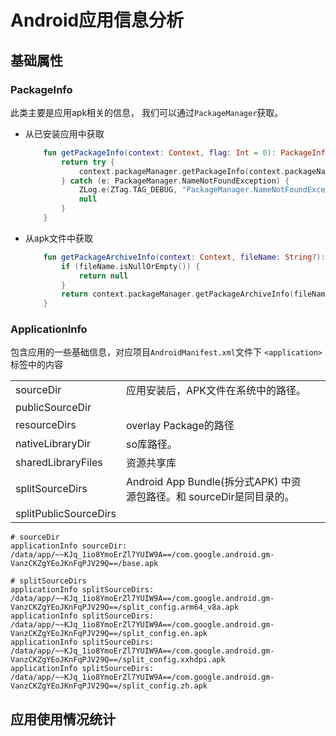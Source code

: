 # Android应用信息分析

## 基础属性

### PackageInfo

此类主要是应用apk相关的信息， 我们可以通过``PackageManager``获取。

- 从已安装应用中获取

  ```kotlin
      fun getPackageInfo(context: Context, flag: Int = 0): PackageInfo? {
          return try {
              context.packageManager.getPackageInfo(context.packageName, flag)
          } catch (e: PackageManager.NameNotFoundException) {
              ZLog.e(ZTag.TAG_DEBUG, "PackageManager.NameNotFoundException : ${context.packageName}")
              null
          }
      }
  ```

- 从apk文件中获取

  ```kotlin
      fun getPackageArchiveInfo(context: Context, fileName: String?): PackageInfo? {
          if (fileName.isNullOrEmpty()) {
              return null
          }
          return context.packageManager.getPackageArchiveInfo(fileName, 0)
      }
  ```


### ApplicationInfo

包含应用的一些基础信息，对应项目``AndroidManifest.xml``文件下 ``<application>``标签中的内容

|                       |                                                              |      |
| --------------------- | ------------------------------------------------------------ | ---- |
| sourceDir             | 应用安装后，APK文件在系统中的路径。                          |      |
| publicSourceDir       |                                                              |      |
| resourceDirs          | overlay Package的路径                                        |      |
| nativeLibraryDir      | so库路径。                                                   |      |
| sharedLibraryFiles    | 资源共享库                                                   |      |
| splitSourceDirs       | Android App Bundle(拆分式APK) 中资源包路径。和 sourceDir是同目录的。 |      |
| splitPublicSourceDirs |                                                              |      |

```shell
# sourceDir
applicationInfo sourceDir: /data/app/~~KJq_1io8YmoErZl7YUIW9A==/com.google.android.gm-VanzCKZgYEoJKnFqPJV29Q==/base.apk

# splitSourceDirs
applicationInfo splitSourceDirs: /data/app/~~KJq_1io8YmoErZl7YUIW9A==/com.google.android.gm-VanzCKZgYEoJKnFqPJV29Q==/split_config.arm64_v8a.apk
applicationInfo splitSourceDirs: /data/app/~~KJq_1io8YmoErZl7YUIW9A==/com.google.android.gm-VanzCKZgYEoJKnFqPJV29Q==/split_config.en.apk
applicationInfo splitSourceDirs: /data/app/~~KJq_1io8YmoErZl7YUIW9A==/com.google.android.gm-VanzCKZgYEoJKnFqPJV29Q==/split_config.xxhdpi.apk
applicationInfo splitSourceDirs: /data/app/~~KJq_1io8YmoErZl7YUIW9A==/com.google.android.gm-VanzCKZgYEoJKnFqPJV29Q==/split_config.zh.apk
```



## 应用使用情况统计
